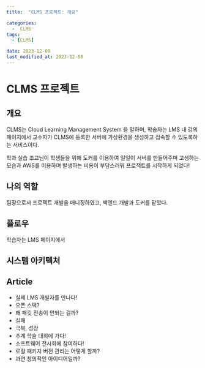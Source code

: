 ```yaml
---
title:  "CLMS 프로젝트: 개요" 

categories:
  -  CLMS
tags:
  - [CLMS]

date: 2023-12-08
last_modified_at: 2023-12-08
---
```

# CLMS 프로젝트
## 개요
CLMS는 Cloud Learning Management System 을 말하며, 학습자는 LMS 내 강의 페이지에서 교수자가 CLMS에 등록한 서버에 가상환경을 생성하고 접속할 수 있도록하는 서비스이다. 

학과 실습 조교님이 학생들을 위해 도커를 이용하여 일일이 서버를 만들어주며 고생하는 모습과 AWS를 이용하며 발생하는 비용이 부담스러워 프로잭트를 시작하게 되었다! 

## 나의 역할
팀장으로서 프로젝트 개발을 매니징하였고, 백엔드 개발과 도커를 맡았다.

## 플로우
학습자는 LMS 페이지에서 

## 시스템 아키텍처

## Article
- 실제 LMS 개발자를 만나다! 
- 오픈 스택?
- 왜 패킷 전송이 안되는 걸까? 
- 실패
- 극복, 성장
- 추계 학술 대회에 가다!
- 소프트웨어 전시회에 참여하다!
- 로컬 패키지 버전 관리는 어떻게 할까? 
- 과연 창의적인 아이디어일까?